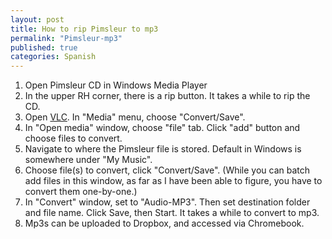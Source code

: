 ```yaml
---
layout: post
title: How to rip Pimsleur to mp3
permalink: "Pimsleur-mp3"
published: true
categories: Spanish
---
```


1. Open Pimsleur CD in Windows Media Player
2. In the upper RH corner, there is a rip button. It takes a while to rip the CD.
3. Open [VLC](http://www.videolan.org/vlc/index.html). In "Media" menu, choose "Convert/Save".
4. In "Open media" window, choose "file" tab. Click "add" button and choose files to convert.
5. Navigate to where the Pimsleur file is stored. Default in Windows is somewhere under "My Music".
6. Choose file(s) to convert, click "Convert/Save". (While you can batch add files in this window, as far as I have been able to figure, you have to convert them one-by-one.)
7. In "Convert" window, set to "Audio-MP3". Then set destination folder and file name. Click Save, then Start. It takes a while to convert to mp3.
8. Mp3s can be uploaded to Dropbox, and accessed via Chromebook.
